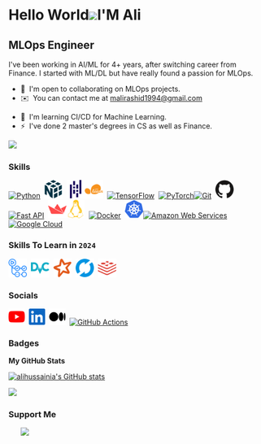 Hello World![](https://user-images.githubusercontent.com/18350557/176309783-0785949b-9127-417c-8b55-ab5a4333674e.gif)I'M Ali
====================================================================================================================================

MLOps Engineer
--------------

I've been working in AI/ML for 4+ years, after switching career from Finance. I started with ML/DL but have really found a passion for MLOps.

<!--* 🌍  Open to Remote Work Opportunities.-->
<!--* 🖥️  See my portfolio at [alihussainia.github.io](http://alihussainia.github.io)-->
* 🤝  I'm open to collaborating on MLOps projects.
* ✉️  You can contact me at [malirashid1994@gmail.com](mailto:malirashid1994@gmail.com)
<!--* 🚀  I'm currently working on [Facial Detection of Disaster Survivors]()-->
* 🧠  I'm learning CI/CD for Machine Learning.
* ⚡  I've done 2 master's degrees in CS as well as Finance.

<a href="https://www.github.com/alihussainia" target="_blank" rel="noreferrer"><img
src="https://img.shields.io/github/followers/alihussainia?logo=github&style=for-the-badge&color=facc15&labelColor=181824" /></a>

### Skills


<p align="left">
<a href="https://www.python.org/" target="_blank" rel="noreferrer"><img src="https://raw.githubusercontent.com/danielcranney/readme-generator/main/public/icons/skills/python-colored.svg" width="36" height="36" alt="Python" /></a>&nbsp;&nbsp;<a href="https://numpy.org/" target="_blank" rel="noreferrer"><img src="https://raw.githubusercontent.com/alihussainia/alihussainia/test/icons/numpy-color.svg" width="36" height="36" alt="NumPy" /></a>&nbsp;&nbsp;<a href="https://pandas.pydata.org/" target="_blank" rel="noreferrer"><img src="https://raw.githubusercontent.com/alihussainia/alihussainia/test/icons/pandas-color.svg" width="36" height="36" alt="Pandas" /></a><a href="https://scikit-learn.org/" target="_blank" rel="noreferrer"><img src="https://raw.githubusercontent.com/alihussainia/alihussainia/test/icons/scikitlearn-color.svg" width="36" height="36" alt="scikit-learn" /></a>&nbsp;&nbsp;<a href="https://www.tensorflow.org/" target="_blank" rel="noreferrer"><img src="https://raw.githubusercontent.com/danielcranney/readme-generator/main/public/icons/skills/tensorflow-colored.svg" width="36" height="36" alt="TensorFlow" /></a>&nbsp;&nbsp;<a href="https://pytorch.org/" target="_blank" rel="noreferrer"><img src="https://raw.githubusercontent.com/danielcranney/readme-generator/main/public/icons/skills/pytorch-colored.svg" width="36" height="36" alt="PyTorch" /></a><a href="https://git-scm.com/" target="_blank" rel="noreferrer"><img src="https://raw.githubusercontent.com/danielcranney/readme-generator/main/public/icons/skills/git-colored.svg" width="36" height="36" alt="Git" /></a>&nbsp;&nbsp;<a href="https://github.com/" target="_blank" rel="noreferrer"><img src="https://raw.githubusercontent.com/alihussainia/alihussainia/test/icons/github-color.svg" width="36" height="36" alt="GitHub" /></a><a href="https://fastapi.tiangolo.com/" target="_blank" rel="noreferrer"><img src="https://raw.githubusercontent.com/danielcranney/readme-generator/main/public/icons/skills/fastapi-colored.svg" width="36" height="36" alt="Fast API" /></a>&nbsp;&nbsp;<a href="https://streamlit.io/" target="_blank" rel="noreferrer"><img src="https://raw.githubusercontent.com/alihussainia/alihussainia/test/icons/streamlit-color.svg" width="36" height="36" alt="Streamlit" /></a><a href="https://www.linux.org" target="_blank" rel="noreferrer"><img src="https://raw.githubusercontent.com/alihussainia/alihussainia/test/icons/linux-color.svg" width="36" height="36" alt="Linux" /></a>&nbsp;&nbsp;<a href="https://www.docker.com/" target="_blank" rel="noreferrer"><img src="https://raw.githubusercontent.com/danielcranney/readme-generator/main/public/icons/skills/docker-colored.svg" width="36" height="36" alt="Docker" /></a>&nbsp;&nbsp;<a href="https://kubernetes.io/" target="_blank" rel="noreferrer"><img src="https://raw.githubusercontent.com/alihussainia/alihussainia/test/icons/kubernetes-color.svg" width="36" height="36" alt="Kubernetes" /></a><a href="https://aws.amazon.com" target="_blank" rel="noreferrer"><img src="https://raw.githubusercontent.com/danielcranney/readme-generator/main/public/icons/skills/aws-colored.svg" width="36" height="36" alt="Amazon Web Services" /></a>&nbsp;&nbsp;<a href="https://cloud.google.com/" target="_blank" rel="noreferrer"><img src="https://raw.githubusercontent.com/danielcranney/readme-generator/main/public/icons/skills/googlecloud-colored.svg" width="36" height="36" alt="Google Cloud" /></a>
</p>

### Skills To Learn in `2024`


<p align="left">
<a href="https://www.linux.org" target="_blank" rel="noreferrer"><img src="https://raw.githubusercontent.com/alihussainia/alihussainia/test/icons/githubactions-color.svg" width="36" height="36" alt="GitHub Actions" /></a>&nbsp;&nbsp;<a href="https://www.docker.com/" target="_blank" rel="noreferrer"><img src="https://raw.githubusercontent.com/alihussainia/alihussainia/test/icons/dvc-color.svg" width="36" height="36" alt="DVC" /></a>&nbsp;&nbsp;<a href="https://www.docker.com/" target="_blank" rel="noreferrer"><img src="https://raw.githubusercontent.com/alihussainia/alihussainia/test/icons/apachespark-color.svg" width="36" height="36" alt="DVC" /></a>&nbsp;&nbsp;<a href="https://kubernetes.io/" target="_blank" rel="noreferrer"><img src="https://raw.githubusercontent.com/alihussainia/alihussainia/test/icons/mlflow-color.svg" width="36" height="36" alt="MLFlow" /></a>&nbsp;&nbsp;<a href="https://www.linux.org" target="_blank" rel="noreferrer"><img src="https://raw.githubusercontent.com/alihussainia/alihussainia/test/icons/redis-color.svg" width="36" height="36" alt="GitHub Actions" /></a>
  
### Socials


<p align="left">
  <a href="https://www.youtube.com/@alihussainia" target="_blank" rel="noreferrer"><img src="https://raw.githubusercontent.com/alihussainia/alihussainia/test/icons/youtube-color.svg" width="32" height="32" alt="GitHub Actions" /></a>&nbsp;&nbsp;<a href="https://www.linkedin.com/in/alihussainia" target="_blank" rel="noreferrer"><img src="https://raw.githubusercontent.com/alihussainia/alihussainia/test/icons/linkedin-color.svg" width="32" height="32" alt="GitHub Actions" /></a>&nbsp;&nbsp;<a href="http://www.medium.com/alihussainia" target="_blank" rel="noreferrer"><img src="https://raw.githubusercontent.com/alihussainia/alihussainia/test/icons/medium-color.svg" width="32" height="32" alt="GitHub Actions" /></a>&nbsp;&nbsp;<a href="https://www.stackoverflow.com/users/14486701/muhammad-ali" target="_blank" rel="noreferrer"><img src="https://raw.githubusercontent.com/danielcranney/readme-generator/main/public/icons/socials/stackoverflow.svg" width="32" height="32" alt="GitHub Actions" /></a>
    
  </p>

### Badges

<b>My GitHub Stats</b>

<a href="http://www.github.com/alihussainia"><img src="https://github-readme-stats.vercel.app/api?username=alihussainia&show_icons=true&hide=&count_private=true&title_color=6366f1&text_color=10b981&icon_color=facc15&bg_color=181824&hide_border=true&show_icons=true" alt="alihussainia's GitHub stats" /></a>

<a href="http://www.github.com/alihussainia"><img src="https://github-readme-streak-stats.herokuapp.com/?user=alihussainia&stroke=10b981&background=181824&ring=6366f1&fire=6366f1&currStreakNum=10b981&currStreakLabel=6366f1&sideNums=10b981&sideLabels=10b981&dates=10b981&hide_border=true" /></a>

### Support Me

<ul style="list-style-type: none; margin: 0;">

<li style="display: inline-block; margin-right: 0.25rem;"><a href="https://www.buymeacoffee.com/alihussainia"><img src="https://cdn.buymeacoffee.com/buttons/v2/default-yellow.png" width="150"/></a></li>
</ul>
